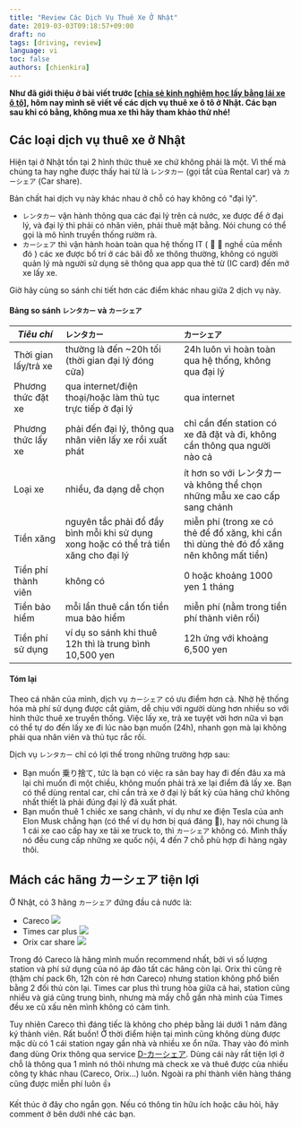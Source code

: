 ```yaml
---
title: "Review Các Dịch Vụ Thuê Xe Ở Nhật"
date: 2019-03-03T09:18:57+09:00
draft: no
tags: [driving, review]
language: vi
toc: false
authors: [chienkira]
---
```


**Như đã giới thiệu ở bài viết trước [[chia sẻ kinh nghiệm học lấy bằng lái xe ô tô]](https://chienkira.github.io/blog/posts/h%E1%BB%8Dc-b%E1%BA%B1ng-l%C3%A1i-xe-oto-%E1%BB%9F-nh%E1%BA%ADt/), hôm nay mình sẽ viết về các dịch vụ thuê xe ô tô ở Nhật. Các bạn sau khi có bằng, không mua xe thì hãy tham khảo thử nhé!**

## Các loại dịch vụ thuê xe ở Nhật

Hiện tại ở Nhật tồn tại 2 hình thức thuê xe chứ không phải là một. Vì thế mà chúng ta hay nghe được thấy hai từ là `レンタカー` (gọi tắt của Rental car) và `カーシェア` (Car share).

Bản chất hai dịch vụ này khác nhau ở chỗ có hay không có "đại lý".

* `レンタカー` vận hành thông qua các đại lý trên cả nước, xe được để ở đại lý, và đại lý thì phải có nhân viên, phải thuê mặt bằng. Nói chung có thể gọi là mô hình truyền thống rườm rà.
* `カーシェア` thì vận hành hoàn toàn qua hệ thống IT ( :muscle: :muscle: nghề của mềnh đó ) các xe được bố trí ở các bãi đỗ xe thông thường, không có người quản lý mà người sử dụng sẽ thông qua app qua thẻ từ (IC card) đến mở xe lấy xe.

Giờ hãy cùng so sánh chi tiết hơn các điểm khác nhau giữa 2 dịch vụ này.

#### Bảng so sánh `レンタカー` và `カーシェア` 
| *Tiêu chí*   	        |      `レンタカー`      	|  `カーシェア` 	       |
|---------------------- |:--------------------|:-------------------	|
| Thời gian lấy/trả xe 	| thường là đến ~20h tối (thời gian đại lý đóng cửa) | 24h luôn vì hoàn toàn qua hệ thống, không qua đại lý |
| Phương thức đặt xe 	| qua internet/điện thoại/hoặc làm thủ tục trực tiếp ở đại lý | qua internet |
| Phương thức lấy xe 	| phải đến đại lý, thông qua nhân viên lấy xe rồi xuất phát | chỉ cần đến station có xe đã đặt và đi, không cần thông qua người nào cả |
| Loại xe 	| nhiều, đa dạng dễ chọn | ít hơn so với レンタカー và không thể chọn những mẫu xe cao cấp sang chảnh |
| Tiền xăng 	| nguyên tắc phải đổ đầy bình mỗi khi sử dụng xong hoặc có thể trả tiền xăng cho đại lý | miễn phí (trong xe có thẻ để đổ xăng, khi cần thì dùng thẻ đó đổ xăng nên không mất tiền) |
| Tiền phí thành viên 	| không có 	|  0 hoặc khoảng 1000 yen 1 tháng |
| Tiền bảo hiểm | mỗi lần thuê cần tốn tiền mua bảo hiểm | miễn phí (nằm trong tiền phí thành viên rồi) |
| Tiền phí sử dụng 	| ví dụ so sánh khi thuê 12h thì là trung bình 10,500 yen | 12h ứng với khoảng 6,500 yen |

#### Tóm lại 
Theo cá nhân của mình, dịch vụ `カーシェア` có ưu điểm hơn cả. Nhờ hệ thống hóa mà phí sử dụng được cắt giảm, dễ chịu với người dùng hơn nhiều so với hình thức thuê xe truyền thống. Việc lấy xe, trả xe tuyệt vời hơn nữa vì bạn có thể tự do đến lấy xe đi lúc nào bạn muốn (24h), nhanh gọn mà lại không phải qua nhân viên và thủ tục rắc rối.

Dịch vụ `レンタカー` chỉ có lợi thế trong những trường hợp sau:

* Bạn muốn 乗り捨て, tức là bạn có việc ra sân bay hay đi đến đâu xa mà lại chỉ muốn đi một chiều, không muốn phải trả xe lại điểm đã lấy xe. Bạn có thể dùng rental car, chỉ cần trả xe ở đại lý bất kỳ của hãng chứ không nhất thiết là phải đúng đại lý đã xuất phát.
* Bạn muốn thuê 1 chiếc xe sang chảnh, ví dụ như xe điện Tesla của anh Elon Musk chẳng hạn (có thể ví dụ hơn bị quá đáng :grimacing:), hay nói chung là 1 cái xe cao cấp hay xe tải xe truck to, thì `カーシェア` không có. Mình thấy nó đều cung cấp những xe quốc nội, 4 đến 7 chỗ phù hợp đi hàng ngày thôi.

## Mách các hãng カーシェア tiện lợi

Ở Nhật, có 3 hãng `カーシェア` đứng đầu cả nước là:

* Careco ![](https://www.careco.jp/campaign_common/img/cp/201804lp/head_logo.png)
* Times car plus ![](https://plus.timescar.jp/common/images/logo_text.png)
* Orix car share ![](https://www.orix-carshare.com/campaign/a-plan/img/head_logo.gif)

Trong đó Careco là hãng mình muốn recommend nhất, bởi vì số lượng station và phí sử dụng của nó áp đảo tất các hãng còn lại. Orix thì cũng rẻ (thậm chí pack 6h, 12h còn rẻ hơn Careco) nhưng station không phổ biến bằng 2 đối thủ còn lại. Times car plus thì trung hòa giữa cả hai, station cũng nhiều và giá cũng trung bình, nhưng mà mấy chỗ gần nhà mình của Times đều xe cũ xấu nên mình không có cảm tình.

Tuy nhiên Careco thì đáng tiếc là không cho phép bằng lái dưới 1 năm đăng ký thành viên. Rất buồn! Ở thời điểm hiện tại mình cũng không dùng được mặc dù có 1 cái station ngay gần nhà và nhiều xe ổn nữa. Thay vào đó mình đang dùng Orix thông qua service [D-カーシェア](https://carshare.dmkt-sp.jp/portal/). Dùng cái này rất tiện lợi ở chỗ là thông qua 1 mình nó thôi nhưng mà check xe và thuê được của nhiều công ty khác nhau (Careco, Orix...) luôn. Ngoài ra phí thành viên hàng tháng cũng được miễn phí luôn :thumbsup:

Kết thúc ở đây cho ngắn gọn. Nếu có thông tin hữu ích hoặc câu hỏi, hãy comment ở bên dưới nhé các bạn.